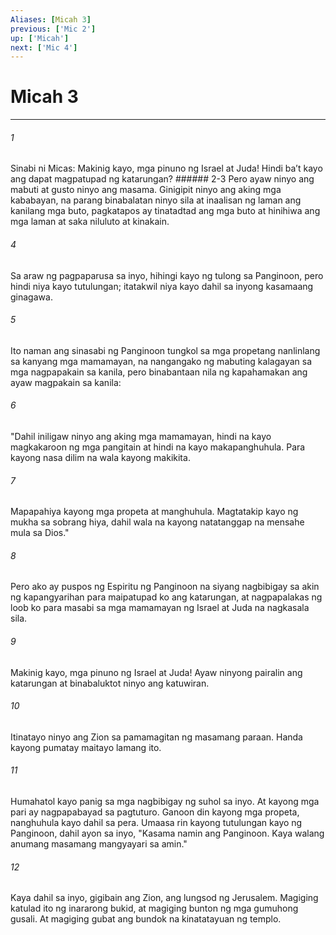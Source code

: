 ```yaml
---
Aliases: [Micah 3]
previous: ['Mic 2']
up: ['Micah']
next: ['Mic 4']
---
```

# Micah 3

***






















###### 1 










Sinabi ni Micas: Makinig kayo, mga pinuno ng Israel at Juda! Hindi baʼt kayo ang dapat magpatupad ng katarungan? ###### 2-3 Pero ayaw ninyo ang mabuti at gusto ninyo ang masama. Ginigipit ninyo ang aking mga kababayan, na parang binabalatan ninyo sila at inaalisan ng laman ang kanilang mga buto, pagkatapos ay tinatadtad ang mga buto at hinihiwa ang mga laman at saka niluluto at kinakain. 





















###### 4 










Sa araw ng pagpaparusa sa inyo, hihingi kayo ng tulong sa Panginoon, pero hindi niya kayo tutulungan; itatakwil niya kayo dahil sa inyong kasamaang ginagawa. 





















###### 5 










Ito naman ang sinasabi ng Panginoon tungkol sa mga propetang nanlinlang sa kanyang mga mamamayan, na nangangako ng mabuting kalagayan sa mga nagpapakain sa kanila, pero binabantaan nila ng kapahamakan ang ayaw magpakain sa kanila: 





















###### 6 










"Dahil iniligaw ninyo ang aking mga mamamayan, hindi na kayo magkakaroon ng mga pangitain at hindi na kayo makapanghuhula. Para kayong nasa dilim na wala kayong makikita. 





















###### 7 










Mapapahiya kayong mga propeta at manghuhula. Magtatakip kayo ng mukha sa sobrang hiya, dahil wala na kayong natatanggap na mensahe mula sa Dios." 





















###### 8 










Pero ako ay puspos ng Espiritu ng Panginoon na siyang nagbibigay sa akin ng kapangyarihan para maipatupad ko ang katarungan, at nagpapalakas ng loob ko para masabi sa mga mamamayan ng Israel at Juda na nagkasala sila. 





















###### 9 










Makinig kayo, mga pinuno ng Israel at Juda! Ayaw ninyong pairalin ang katarungan at binabaluktot ninyo ang katuwiran. 





















###### 10 










Itinatayo ninyo ang Zion sa pamamagitan ng masamang paraan. Handa kayong pumatay maitayo lamang ito. 





















###### 11 










Humahatol kayo panig sa mga nagbibigay ng suhol sa inyo. At kayong mga pari ay nagpapabayad sa pagtuturo. Ganoon din kayong mga propeta, nanghuhula kayo dahil sa pera. Umaasa rin kayong tutulungan kayo ng Panginoon, dahil ayon sa inyo, "Kasama namin ang Panginoon. Kaya walang anumang masamang mangyayari sa amin." 





















###### 12 










Kaya dahil sa inyo, gigibain ang Zion, ang lungsod ng Jerusalem. Magiging katulad ito ng inararong bukid, at magiging bunton ng mga gumuhong gusali. At magiging gubat ang bundok na kinatatayuan ng templo.
